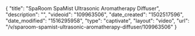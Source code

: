 {
    "title": "SpaRoom SpaMist Ultrasonic Aromatherapy Diffuser",
    "description": "",
    "videoid": "109963506",
    "date_created": "1502517596",
    "date_modified": "1516295958",
    "type": "captivate",
    "layout": "video",
    "url": "\/v\/sparoom-spamist-ultrasonic-aromatherapy-diffuser\/109963506"
}